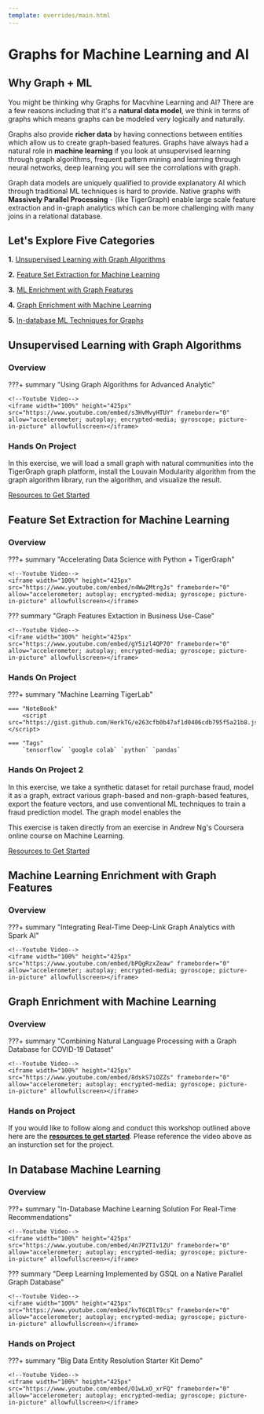 ```yaml
---
template: overrides/main.html
---
```


# Graphs for Machine Learning and AI

## Why Graph + ML
You might be thinking why Graphs for Macvhine Learning and AI? There are a few reasons including that it's a **natural data model**, we think in terms of graphs which means graphs can be modeled very logically and naturally.

Graphs also provide **richer data** by having connections between entities which allow us to create graph-based features. Graphs have always had a natural role in **machine learning** if you look at unsupervised learning through graph algorithms, frequent pattern mining and learning through neural networks, deep learning you will see the corrolations with graph. 

Graph data models are uniquely qualified to provide explanatory AI which through traditional ML techniques is hard to provide. Native graphs with **Massively Parallel Processing** - (like TigerGraph) enable large scale feature extraction and in-graph analytics which can be more challenging with many joins in a relational database.

## Let's Explore Five Categories

**1.** [Unsupervised Learning with Graph Algorithms](#unsupervised-learning-with-graph-algorithms)

**2.** [Feature Set Extraction for Machine Learning](#feature-set-extraction-for-machine-learning)

**3.** [ML Enrichment with Graph Features](#machine-learning-enrichment-with-graph-features)

**4.** [Graph Enrichment with Machine Learning](#graph-enrichment-with-machine-learning)

**5.** [In-database ML Techniques for Graphs](#in-database-machine-learning)


## Unsupervised Learning with Graph Algorithms

### Overview
???+ summary "Using Graph Algorithms for Advanced Analytic"

    <!--Youtube Video-->
    <iframe width="100%" height="425px" src="https://www.youtube.com/embed/s3HvMvyHTUY" frameborder="0" allow="accelerometer; autoplay; encrypted-media; gyroscope; picture-in-picture" allowfullscreen></iframe>

### Hands On Project
In this exercise, we will load a small graph with natural communities into the TigerGraph graph platform, install the Louvain Modularity algorithm from the graph algorithm library, run the algorithm, and visualize the result.

[Resources to Get Started](https://docs.google.com/document/d/1sjL9IOdEfE43f7il8UTU47I_51ue3QP9EAO8Nkezsgo/edit?usp=sharing)

## Feature Set Extraction for Machine Learning

### Overview
???+ summary "Accelerating Data Science with Python + TigerGraph"

    <!--Youtube Video-->
    <iframe width="100%" height="425px" src="https://www.youtube.com/embed/n4Ww2MtrgJs" frameborder="0" allow="accelerometer; autoplay; encrypted-media; gyroscope; picture-in-picture" allowfullscreen></iframe>

??? summary "Graph Features Extaction in Business Use-Case"

    <!--Youtube Video-->
    <iframe width="100%" height="425px" src="https://www.youtube.com/embed/gY5izl4QP70" frameborder="0" allow="accelerometer; autoplay; encrypted-media; gyroscope; picture-in-picture" allowfullscreen></iframe>

### Hands On Project
???+ summary  "Machine Learning TigerLab"
    
    === "NoteBook"
        <script src="https://gist.github.com/HerkTG/e263cfb0b47af1d0406cdb795f5a21b8.js"></script>

    === "Tags"
        `tensorflow` `google colab` `python` `pandas`

### Hands On Project 2

In this exercise, we take a synthetic dataset for retail purchase fraud, model it as a graph, extract various graph-based and non-graph-based features, export the feature vectors, and use conventional ML techniques to train a fraud prediction model.  The graph model enables the 

This exercise is taken directly from an exercise in Andrew Ng's Coursera online course on Machine Learning.  

[Resources to Get Started](https://docs.google.com/document/d/1HD5_qAUFtqf9YWkPBPQC7i84eDYRe7q6cD4nF3uUjoo/edit?usp=sharing)

## Machine Learning Enrichment with Graph Features

### Overview
???+ summary "Integrating Real-Time Deep-Link Graph Analytics with Spark AI"

    <!--Youtube Video-->
    <iframe width="100%" height="425px" src="https://www.youtube.com/embed/bPQgRzxZeaw" frameborder="0" allow="accelerometer; autoplay; encrypted-media; gyroscope; picture-in-picture" allowfullscreen></iframe>

## Graph Enrichment with Machine Learning

### Overview

???+ summary "Combining Natural Language Processing with a Graph Database for COVID-19 Dataset"

    <!--Youtube Video-->
    <iframe width="100%" height="425px" src="https://www.youtube.com/embed/8dskS7iOZZs" frameborder="0" allow="accelerometer; autoplay; encrypted-media; gyroscope; picture-in-picture" allowfullscreen></iframe>


### Hands on Project

If you would like to follow along and conduct this workshop outlined above here are the [**resources to get started**](https://drive.google.com/drive/folders/1qEzX7SCvJ_z1-FYBCpwrH3XrvS-Pnqdk?usp=sharing). Please reference the video above as an insturction set for the project. 


## In Database Machine Learning

### Overview

???+ summary "In-Database Machine Learning Solution For Real-Time Recommendations"

    <!--Youtube Video-->
    <iframe width="100%" height="425px" src="https://www.youtube.com/embed/4n7PZTIv1ZU" frameborder="0" allow="accelerometer; autoplay; encrypted-media; gyroscope; picture-in-picture" allowfullscreen></iframe>

??? summary "Deep Learning Implemented by GSQL on a Native Parallel Graph Database"

    <!--Youtube Video-->
    <iframe width="100%" height="425px" src="https://www.youtube.com/embed/kvT6CBlT9cs" frameborder="0" allow="accelerometer; autoplay; encrypted-media; gyroscope; picture-in-picture" allowfullscreen></iframe>

### Hands on Project

???+ summary "Big Data Entity Resolution Starter Kit Demo"

    <!--Youtube Video-->
    <iframe width="100%" height="425px" src="https://www.youtube.com/embed/O1wLxO_xrFQ" frameborder="0" allow="accelerometer; autoplay; encrypted-media; gyroscope; picture-in-picture" allowfullscreen></iframe>

